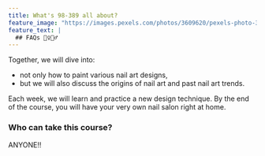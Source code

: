 ```yaml
---
title: What's 98-389 all about?
feature_image: "https://images.pexels.com/photos/3609620/pexels-photo-3609620.jpeg?auto=compress&cs=tinysrgb&dpr=1&w=500"
feature_text: |
  ## FAQs 🙋‍♀️🙋‍♂️
---
```


Together, we will dive into:
- not only how to paint various nail art designs,
- but we will also discuss the origins of nail art and past nail art trends.

Each week, we will learn and practice a new design technique. By the end of the course, you will have your very own nail salon right at home.

### Who can take this course?

ANYONE!!
